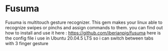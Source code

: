 # Fusuma
Fusuma is multitouch gesture recognizer. This gem makes your linux able to recognize swipes or pinchs and assign commands to them.
you can find out how to install and use it here : https://github.com/iberianpig/fusuma
here is the config file i use in Ubuntu 20.04.5 LTS so i can switch between tabs with 3 finger gesture
